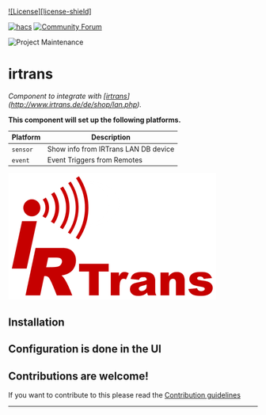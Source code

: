 [![License][license-shield]](LICENSE)

[![hacs][hacsbadge]][hacs]
[![Community Forum][forum-shield]][forum]

![Project Maintenance][maintenance-shield]

# irtrans

_Component to integrate with [[irtrans][integration_irtrans]](http://www.irtrans.de/de/shop/lan.php)._

**This component will set up the following platforms.**

Platform | Description
-- | --
`sensor` | Show info from IRTrans LAN DB device
`event`  | Event Triggers from Remotes 

![irtrans](/custom_components/irtrans/irtrans/logo.png)

## Installation

## Configuration is done in the UI

<!---->

## Contributions are welcome!

If you want to contribute to this please read the [Contribution guidelines](CONTRIBUTING.md)

***

[integration_irtrans]: https://github.com/custom-components/integration_irtrans
[buymecoffee]: https://www.buymeacoffee.com/ludeeus
[buymecoffeebadge]: https://img.shields.io/badge/buy%20me%20a%20coffee-donate-yellow.svg?style=for-the-badge
[commits]: https://github.com/custom-components/integration_irtrans/commits/master
[hacs]: https://github.com/custom-components/hacs
[hacsbadge]: https://img.shields.io/badge/HACS-Custom-orange.svg?style=for-the-badge
[discord]: https://discord.gg/Qa5fW2R
[discord-shield]: https://img.shields.io/discord/330944238910963714.svg?style=for-the-badge
[exampleimg]: logo@2x.png
[forum-shield]: https://img.shields.io/badge/community-forum-brightgreen.svg?style=for-the-badge
[forum]: https://community.home-assistant.io/
[maintenance-shield]: https://img.shields.io/badge/maintainer-Joakim%20Sørensen%20%40ludeeus-blue.svg?style=for-the-badge
[releases]: https://github.com/custom-components/integration_irtrans/releases
